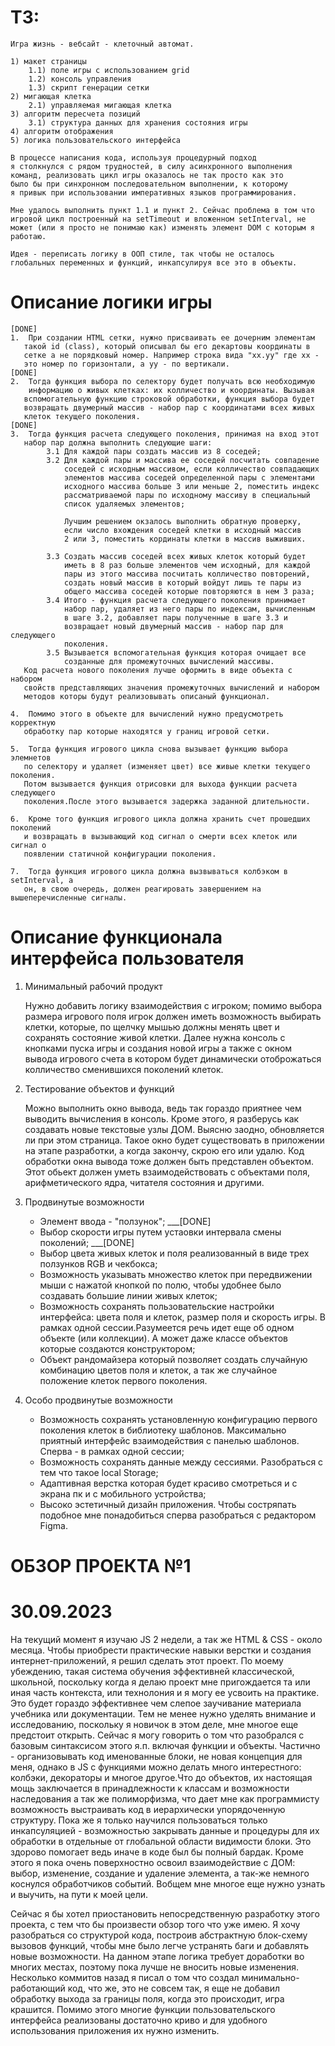 # ТЗ:

    Игра жизнь - вебсайт - клеточный автомат.

    1) макет страницы
        1.1) поле игры с использованием grid
        1.2) консоль управления
        1.3) скрипт генерации сетки
    2) мигающая клетка
        2.1) управляемая мигающая клетка
    3) алгоритм пересчета позиций
        3.1) структура данных для хранения состояния игры
    4) алгоритм отображения
    5) логика пользовательского интерфейса

    В процессе написания кода, используя процедурный подход
    я столкнулся с рядом трудностей, в силу асинхронного выполнения
    команд, реализовать цикл игры оказалось не так просто как это
    было бы при синхронном последовательном выполнении, к которому
    я привык при использовании императивных языков программирования.

    Мне удалось выполнить пункт 1.1 и пункт 2. Сейчас проблема в том что
    игровой цикл построенный на setTimeout и вложенном setInterval, не
    может (или я просто не понимаю как) изменять элемент DOM с которым я
    работаю. 
    
    Идея - переписать логику в ООП стиле, так чтобы не осталось
    глобальных переменных и функций, инкапсулируя все это в объекты.


# Описание логики игры

	[DONE]
	1.  При создании HTML сетки, нужно присваивать ее дочерним элементам
	   такой id (class), который описывал бы его декартовы координаты в
	   сетке а не порядковый номер. Например строка вида "xx.yy" где хх -
	   это номер по горизонтали, а уу - по вертикали. 
	[DONE]
	2.  Тогда функция выбора по селектору будет получать всю необходимую
        информацию о живых клетках: их колличество и координаты. Вызывая
	   вспомогательную функцию строковой обработки, функция выбора будет
	   возвращать двумерный массив - набор пар с координатами всех живых
	   клеток текущего поколения.
	[DONE]   
	3.  Тогда функция расчета следующего поколения, принимая на вход этот
	   набор пар должна выполнить следующие шаги:
			3.1 Для каждой пары создать массив из 8 соседей;
			3.2 Для каждой пары и массива ее соседей посчитать совпадение
			    соседей с исходным массивом, если колличество совпадающих
				элементов массива соседей определенной пары с элементами
				исходного массива больше 3 или меньше 2, поместить индекс
				рассматриваемой пары по исходному массиву в специальный
				список удаляемых элементов;

				Лучшим решением окзалось выполнить обратную проверку,
				если число вхождения соседей клетки в исходный массив
				2 или 3, поместить кординаты клетки в массив выживших.

			3.3 Создать массив соседей всех живых клеток который будет
			    иметь в 8 раз больше элементов чем исходный, для каждой
				пары из этого массива посчитать колличество повторений,
				создать новый массив в который войдут лишь те пары из 
				общего массива соседей которые повторяются в нем 3 раза;
			3.4 Итого - функция расчета следующего поколения принимает
			    набор пар, удаляет из него пары по индексам, вычисленным
				в шаге 3.2, добавляет пары полученные в шаге 3.3 и
				возвращает новый двумерный массив - набор пар для следующего
				поколения.
			3.5 Вызывается вспомогательная функция которая очищает все
				созданные для промежуточных вычислений массивы.
	   Код расчета нового поколения лучше оформить в виде объекта с набором
	   свойств представляющих значения промежуточных вычислений и набором
	   методов которы будут реализовывать описаный функционал.
		   
	4.  Помимо этого в объекте для вычислений нужно предусмотреть корректную
	   обработку пар которые находятся у границ игровой сетки.
	   
	5.  Тогда функция игрового цикла снова вызывает функцию выбора элемнетов
	   по селектору и удаляет (изменяет цвет) все живые клетки текущего поколения.
	   Потом вызывается функция отрисовки для выхода функции расчета следующего
	   поколения.После этого вызывается задержка заданной длительности.
	   
	6.  Кроме того функция игрового цикла должна хранить счет прошедших поколений
	   и возвращать в вызывающий код сигнал о смерти всех клеток или сигнал о
	   появлении статичной конфигурации поколения.
	   
	7.  Тогда функция игрового цикла должна вызвываться колбэком в setInterval, а
	   он, в свою очередь, должен реагировать завершением на вышеперечисленные сигналы.


# Описание функционала интерфейса пользователя

1. Минимальный рабочий продукт

	 Нужно добавить логику взаимодействия с игроком; помимо выбора
	размера игрового поля игрок должен иметь возможность выбирать
	клетки, которые, по щелчку мышью должны менять цвет и сохранять
	состояние живой клетки. Далее нужна консоль с кнопками пуска
	игры и создания новой игры а также с окном вывода игрового счета
	в котором будет динамически отоброжаться колличество сменившихся
	поколений клеток.
	
2. Тестирование объектов и функций

	 Можно выполнить окно вывода, ведь так гораздо приятнее
	чем выводить вычисления в консоль. Кроме этого, я разберусь
	как создавать новые текстовые узлы ДОМ. Выясню заодно,
	обновляется	ли при этом страница. Такое окно будет существовать
	в приложении на этапе разработки, а когда закончу, скрою его
	или удалю. Код обработки окна вывода тоже должен быть представлен
	объектом. Этот обьект должен уметь взаимодействовать с объектами
	поля, арифметического ядра, читателя состояния и другими.
	
3. Продвинутые возможности

	- Элемент ввода - "ползунок"; ___[DONE]
	- Выбор скорости игры путем устаовки интервала смены поколений; ___[DONE]
	- Выбор цвета живых клеток и поля реализованный в виде трех
	  ползунков RGB и чекбокса;
	- Возможность указывать множество клеток при передвижении мыши
	  с нажатой кнопкой по полю, чтобы удобнее было создавать
	  большие линии живых клеток;
	- Возможность сохранять пользовательские настройки интерфейса:
	  цвета поля и клеток, размер поля и скорость игры. В рамках
	  одной сессии.Разумеется речь идет еще об одном объекте (или
	  коллекции). А может даже классе объектов которые создаются
	  конструктором;
	- Объект рандомайзера который позволяет создать случайную
	  комбинацию цветов поля и клеток, а так же случайное
	  положение клеток первого поколения.
	  
4. Особо продвинутые возможности

	- Возможность сохранять установленную конфигурацию первого
	  поколения клеток в библиотеку шаблонов. Максимально приятный
	  интерфейс взаимодействия с панелью шаблонов. Сперва - в рамках
	  одной сессии;
	- Возможность сохранять данные между сессиями. Разобраться с тем
	  что такое local Storage;
	- Адаптивная верстка которая будет красиво смотреться и с экрана
	  пк и с мобильного устройства;
	- Высоко эстетичный дизайн приложения. Чтобы состряпать подобное
	  мне понадобиться сперва разобраться с редактором Figma.

# ОБЗОР ПРОЕКТА №1
# 30.09.2023

 На текущий момент я изучаю JS 2 недели, а так же HTML & CSS - 
около месяца. Чтобы приобрести практические навыки верстки и 
создания интернет-приложений, я решил сделать этот проект. По моему
убеждению, такая система обучения эффективней классической, школьной,
поскольку когда я делаю проект мне пригождается та или иная часть контекста,
или технолония и я могу ее усвоить на практике. Это будет гораздо эффективнее
чем слепое заучивание материала учебника или документации. Тем не менее
нужно уделять внимание и исследованию, поскольку я новичок в этом деле,
мне многое еще предстоит открыть. Сейчас я могу говорить о том что разобрался
с базовым синтаксисом этого я.п. включая функции и объекты. Частично - 
организовывать код именованные блоки, не новая концепция для меня, однако
в JS с функциями можно делать много интерестного: колбэки, декораторы и
многое другое.Что до объектов, их настоящая мощь заключается в принадлежности
к классам и возможности наследования а так же полиморфизма, что дает мне
как программисту возможность выстраивать код в иерархически упорядоченную
структуру. Пока же я только научился пользоваться только инкапсуляцией - 
возможностью закрывать данные и процедуры для их обработки в отдельные
от глобальной области видимости блоки. Это здорово помогает ведь иначе
в коде был бы полный бардак. Кроме этого я пока очень поверхностно освоил
взаимодействие с ДОМ: выбор, изменение, создание и удаление элемента, а так-же
немного коснулся обработчиков событий. Вобщем мне многое еще нужно узнать и выучить,
на пути к моей цели.

 Сейчас я бы хотел приостановить непосредственную разработку этого проекта,
с тем что бы произвести обзор того что уже имею. Я хочу разобраться со структурой
кода, построив абстрактную блок-схему вызовов функций, чтобы мне было легче устранять
баги и добавлять новые возможности. На данном этапе логика требует доработки во
многих местах, поэтому пока лучше не вносить новые изменения. Несколько коммитов
назад я писал о том что создал минимально-работающий код, что же, это не совсем так,
я еще не добавил обработку выхода за границы поля, когда это происходит, игра крашится.
Помимо этого многие функции пользовательского интерфейса реализованы достаточно криво
и для удобного использования приложения их нужно изменить.